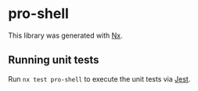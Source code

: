 # pro-shell

This library was generated with [Nx](https://nx.dev).

## Running unit tests

Run `nx test pro-shell` to execute the unit tests via [Jest](https://jestjs.io).
